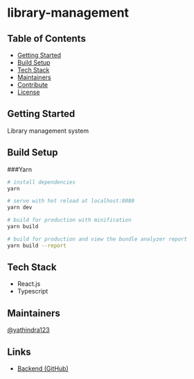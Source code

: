 # library-management

## Table of Contents
- [Getting Started](#getting-started)
- [Build Setup](#build-setup)
- [Tech Stack](#tech-stack)
- [Maintainers](#maintainers)
- [Contribute](#contribute)
- [License](#license)

## Getting Started

Library management system

## Build Setup

###Yarn

``` bash
# install dependencies
yarn

# serve with hot reload at localhost:8080
yarn dev

# build for production with minification
yarn build

# build for production and view the bundle analyzer report
yarn build --report
```

## Tech Stack

- React.js
- Typescript


## Maintainers

[@yathindra123](https://www.linkedin.com/in/yathindra-kodithuwakku-651403133/)

## Links

- [Backend (GitHub)](https://github.com/yathindra123/library-management-api)
